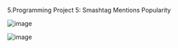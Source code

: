5.Programming Project 5: Smashtag Mentions Popularity

![image](https://github.com/shiwangwang/iOS-application-development-assignment-cs193p/raw/master/images/p5-1.png)

![image](https://github.com/shiwangwang/iOS-application-development-assignment-cs193p/raw/master/images/p5-2.png)


